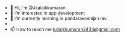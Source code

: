 - 👋 Hi, I’m @Jkalaikkumaran
- 👀 I’m interested in app development
- 🌱 I’m currently learning  in pandaravannijan mv
- 
- 📫 How to reach me kalaikkumaran3434@gmail.com

<!---
Jkalaikkumaran/Jkalaikkumaran is a ✨ special ✨ repository because its `README.md` (this file) appears on your GitHub profile.
You can click the Preview link to take a look at your changes.
--->

